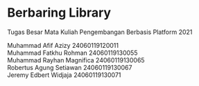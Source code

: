 # Berbaring Library

Tugas Besar Mata Kuliah Pengembangan Berbasis Platform 2021

Muhammad Afif Azizy 24060119120011  
Muhammad Fatkhu Rohman 24060119130055  
Muhammad Rayhan Magnifica 24060119130065  
Robertus Agung Setiawan 24060119130067  
Jeremy Edbert Widjaja 24060119130071